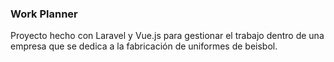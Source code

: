 ### Work Planner
Proyecto hecho con Laravel y Vue.js para gestionar el trabajo dentro de una empresa que se dedica a la fabricación de uniformes de beisbol.
